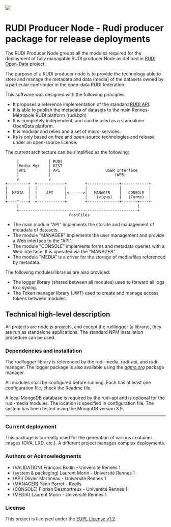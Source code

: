 ![](logo.png)

RUDI Producer Node - Rudi producer package for release deployments
=====================================================================

The RUDI Producer Node groups all the modules required for the
deployment of fully managable RUDI producer Node as defined in [RUDI
Open-Data](https://rudi.datarennes.fr/) project.

The purpose of a RUDI producer node is to provide the technology able
to store and manage the metadata and data (media) of the datasets
owned by a particular contributor in the open-data RUDI federation.

This software was designed with the following principles:
   * It proposes a reference implementation of the standard [RUDI API](https://app.swaggerhub.com/apis/OlivierMartineau/RUDI-PRODUCER/1.2.3).
   * It is able to publish the metadata of datasets to the main Rennes-Métropole RUDI platform (rudi.bzh)
   * It is completely independent, and can be used as a standalone OpenData platform.
   * It is modular and relies and a set of micro-services.
   * Its is only based on free and open-source technologies and release under an open-source license.

The current architecture can be simplified as the following:

```text
     |             | RUDI
     |Media Mgt    | REST
     |API          | API                    USER Interface
     |             |                            (WEB)
     v             v
+---------+  +------------+        +--------------+------------+
|         |  |            |        |              |            |
|  MEDIA  |  |    API     |<------>|   MANAGER    |   CONSOLE  |
|         |  |            |        |    (views)   |   (Forms)  |
+----^----+  +------------+        +--------------+-------+----+
     |                                                    |
     +----------------------------------------------------+
                            PostFiles
```

  * The main module "API" implements the storate and management of metadata of datasets.
  * The module "MANAGER" implements the user management and provide a Web interface to the "API".
  * The module "CONSOLE" implements forms and metadata queries with a Web interface. It is operated via the "MANAGER".
  * The module "MEDIA" is a driver for the storage of media/files referenced by metadata.

The following modules/libraries are also provided:
  * The logger library (shared between all modules) used to forward all logs to a syslog.
  * The Token manager library (JWT) used to create and manage access tokens between modules.

## Technical high-level description

All projects are node.js projects, and except the rudilogger (a
library), they are run as standalone applications. The standard NPM
installation procedure can be used.

### Dependencies and installation

The *rudilogger* library is referenced by the rudi-media, rudi-api,
and rudi-manager. The logger package is also available using the
[*aqmo.org*](https://repository.aqmo.org/npm/) package manager.

All modules shall be configured before running. Each has at least
one configuration file, check the Readme file.

A local MongoDB database is required by the rudi-api and is optional
for the rudi-media modules. The location is specified in configuration
file. The system has been tested using the MongoDB version 3.9.

* * *

### Current deployment

This package is currently used for the generation of various container
images (OVA, LXD, etc.). A different project manages complex deployments.

### Authors or Acknowledgments
*   (VALIDATION) François Bodin - Université Rennes 1
*   (system & packaging) Laurent Morin - Université Rennes 1
*   (API) Olivier Martineau - Université Rennes 1
*   (MANAGER) Yann Porret  - Keolis
*   (CONSOLE) Florian Desmortreux - Université Rennes 1
*   (MEDIA) Laurent Morin - Université Rennes 1

### License

This project is licensed under the [EUPL License v1.2](LICENCE.md).
